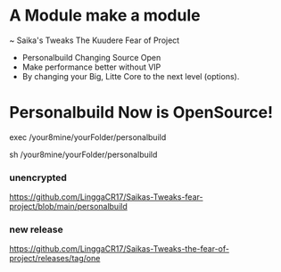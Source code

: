 # A Module make a module
~ Saika's Tweaks The Kuudere Fear of Project
- Personalbuild Changing Source Open
- Make performance better without VIP
- By changing your Big, Litte Core to the next level (options).

# Personalbuild Now is OpenSource!
exec /your8mine/yourFolder/personalbuild

sh /your8mine/yourFolder/personalbuild

### unencrypted ###
https://github.com/LinggaCR17/Saikas-Tweaks-fear-project/blob/main/personalbuild

### new release ###
https://github.com/LinggaCR17/Saikas-Tweaks-the-fear-of-project/releases/tag/one
